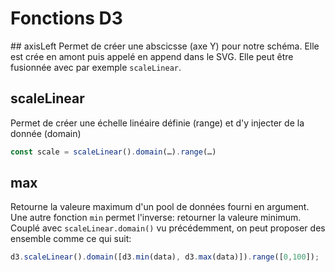 # Fonctions D3

## axisLeft
Permet de créer une abscicsse (axe Y) pour notre schéma. Elle est crée en amont puis appelé en append dans le SVG. Elle peut être fusionnée avec par exemple `scaleLinear`.


## scaleLinear
Permet de créer une échelle linéaire définie (range) et d'y injecter de la donnée (domain)

```javascript
const scale = scaleLinear().domain(…).range(…)
```

## max
Retourne la valeure maximum d'un pool de données fourni en argument. Une autre fonction `min` permet l'inverse: retourner la valeure minimum. Couplé avec `scaleLinear.domain()` vu précédemment, on peut proposer des ensemble comme ce qui suit:

```javascript
d3.scaleLinear().domain([d3.min(data), d3.max(data)]).range([0,100]);
```